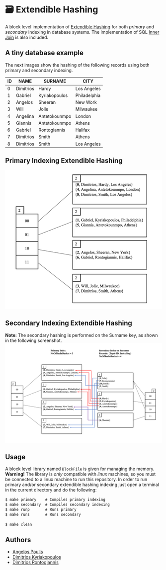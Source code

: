 # 🗃️ Extendible Hashing 

A block level implementation of [Extendible Hashing](https://en.wikipedia.org/wiki/Extendible_hashing) for both _primary_ and _secondary_ indexing in database systems. The implementation of SQL [Inner Join](https://en.wikipedia.org/wiki/Join_(SQL)#Inner_join) is also included.

## A tiny database example 

The next images show the hashing of the following records using both primary and secondary indexing.

ID | NAME      | SURNAME       | CITY
-- | --------- | ------------- | ----
0  | Dimitrios | Hardy         | Los Angeles
1  | Gabriel   | Kyriakopoulos | Philadelphia
2  | Angelos   | Sheeran       | New Work
3  | Will      | Jolie         | Milwaukee  
4  | Angelina  | Antetokounmpo | London
5  | Giannis   | Antetokounmpo | Athens
6  | Gabriel   | Rontogiannis  | Halifax
7  | Dimitrios | Smith         | Athens  
8  | Dimitrios | Smith         | Los Angeles

## Primary Indexing Extendible Hashing
<img src="./images/primary_eh.png" width = 600>

## Secondary Indexing Extendible Hashing
**Note:** The secondary hashing is performed on the Surname key, as shown in the following screenshot.
<img src="./images/secondary_eh.png">

## Usage
A block level library named `BlockFile` is given for managing the memory.  
**Warning!** The library is _only_ compatible with _linux_ machines, so you must be connected to a linux machine to run this repository.
In order to run primary and/or secondary extendible hashing indexing just open a terminal in the current directory and do the following:

``` 
$ make primary    # Compiles primary indexing
$ make secondary  # Compiles secondary indexing
$ make runp       # Runs primary
$ make runs       # Runs secondary

$ make clean 
```

## Authors
* [Angelos Poulis](https://github.com/angelosps)
* [Dimitrios Kyriakopoulos](https://github.com/dimitrskpl)
* [Dimitrios Rontogiannis](https://github.com/rondojim)
